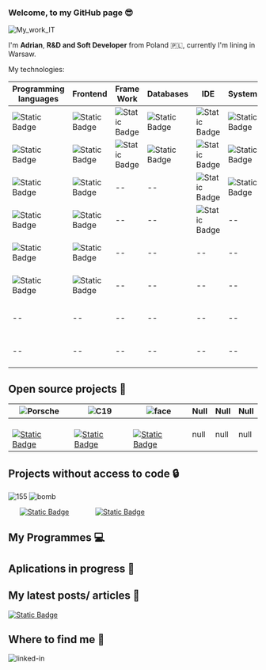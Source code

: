 ###  Welcome, to my GitHub page :sunglasses:
![My_work_IT](https://github.com/AdrianSzklarski/AdrianSzklarski/assets/87096333/a566caf1-d32b-4575-a14d-7458915b56db)

I'm **Adrian**, **R&D and Soft Developer** from Poland :poland:, currently I'm lining in Warsaw.

My technologies:
<br>
        

| Programming languages 	| Frontend 	| Frame Work 	| Databases 	| IDE 	| System 	| Others 	| 
|-----------------------	|----------	|------------	|-----------	|-----	|--------	|--------	|
| ![Static Badge](https://img.shields.io/badge/Python_3.10_(_up)-14354C?style=for-the-badge&logo=python&logoColor=white)                  	| ![Static Badge](https://img.shields.io/badge/HTML_5-E34F26?style=for-the-badge&logo=html5&logoColor=white)      	| ![Static Badge](https://img.shields.io/badge/Django-092E20?style=for-the-badge&logo=django&logoColor=white)        	| ![Static Badge](https://img.shields.io/badge/PostgreSQL&pgAdmin_4-316192?style=for-the-badge&logo=postgresql&logoColor=white)       	| ![Static Badge](https://img.shields.io/badge/PyCharm-000000.svg?&style=for-the-badge&logo=PyCharm&logoColor=white)	| ![Static Badge](https://img.shields.io/badge/Windows-0078D6?style=for-the-badge&logo=windows&logoColor=white)    	| ![Static Badge](https://img.shields.io/badge/Heroku-430098?style=for-the-badge&logo=heroku&logoColor=white)     	| 
| ![Static Badge](https://img.shields.io/badge/JavaScript_-F7DF1E?style=for-the-badge&logo=javascript&logoColor=black)                   	| ![Static Badge](https://img.shields.io/badge/CSS_3.-1572B6?style=for-the-badge&logo=css3&logoColor=white)       	| ![Static Badge](https://img.shields.io/badge/Flask-000000?style=for-the-badge&logo=flask&logoColor=white)        	| ![Static Badge](https://img.shields.io/badge/SQLite_DataB.-07405E?style=for-the-badge&logo=sqlite&logoColor=white)       	| ![Static Badge](	https://img.shields.io/badge/WebStorm-000000?style=for-the-badge&logo=WebStorm&logoColor=white) 	| ![Static Badge](https://img.shields.io/badge/Linux-FCC624?style=for-the-badge&logo=linux&logoColor=black)    	| ![Static Badge](https://img.shields.io/badge/Agile/Scrum-blue?style=for-the-badge&logo=agile&logoColor=white)     	| 
| ![Static Badge](https://img.shields.io/badge/C_language-00599C?style=for-the-badge&logo=c&logoColor=white)                   	| ![Static Badge](https://img.shields.io/badge/Sass-CC6699?style=for-the-badge&logo=sass&logoColor=white)      	| --        	| --       	| ![Static Badge](https://img.shields.io/badge/VSC-0078D4?style=for-the-badge&logo=visual%20studio%20code&logoColor=white) 	| ![Static Badge](https://img.shields.io/badge/Ubuntu-E95420?style=for-the-badge&logo=ubuntu&logoColor=white)    	| ![Static Badge](https://img.shields.io/badge/Prince2Foundation-563D7C?style=for-the-badge&logo=prince&logoColor=white)    	| 
| ![Static Badge](https://img.shields.io/badge/C%2B%2B_langu.-00599C?style=for-the-badge&logo=c%2B%2B&logoColor=white)                    	| ![Static Badge](https://img.shields.io/badge/React-20232A?style=for-the-badge&logo=react&logoColor=61DAFB)     	| --        	| --     	| ![Static Badge](https://img.shields.io/badge/Jupyter%20-orange?style=for-the-badge&logo=Jupyter%20ide&logoColor=white) 	| --    	| ![Static Badge](https://img.shields.io/badge/Git_Hub-100000?style=for-the-badge&logo=github&logoColor=white)       	|  	|
| ![Static Badge](https://img.shields.io/badge/-Matlab_/_Simulink-FFA116?style=for-the-badge&logo=Simulink&logoColor=black)                    	| ![Static Badge](https://img.shields.io/badge/Redux-593D88?style=for-the-badge&logo=redux&logoColor=white)       	| --        	| --       	| -- 	| --    	| ![Static Badge](https://img.shields.io/badge/Docker-blue?style=for-the-badge&logo=Docker&logoColor=white)     	|  	|
| ![Static Badge](https://img.shields.io/badge/Fortran_Lahey_95-543DE0?style=for-the-badge&logo=Fortran&logoColor=white)                   	| ![Static Badge](https://img.shields.io/badge/Bootstrap-563D7C?style=for-the-badge&logo=bootstrap&logoColor=white)      	| --        	| --       	| -- 	| --    	| ![Static Badge](https://img.shields.io/badge/Jira_Software-0052CC?style=for-the-badge&logo=Jira&logoColor=white)     	| 	|
| --                   	| --      	| --        	| --       	| -- 	| --   	| ![Static Badge](https://img.shields.io/badge/API_Interface-lightblue?style=for-the-badge&logo=api&logoColor=white)                 	|  	|
| --                   	| --      	| --        	| --       	| -- 	| --   	| ![Static Badge](https://img.shields.io/badge/testing%20library-323330?style=for-the-badge&logo=testing-library&logoColor=red)     	| 



## Open source projects :door:
| ![Porsche](https://github.com/AdrianSzklarski/AdrianSzklarski/assets/87096333/1dd640c4-6d64-4e26-ad53-270fd9dda38d) | ![C19](https://github.com/AdrianSzklarski/AdrianSzklarski/assets/87096333/08aaca09-1454-4157-a825-781a1529e8a3)  |![face](https://github.com/AdrianSzklarski/AdrianSzklarski/assets/87096333/82f677c4-69ad-47c4-9f89-b6d7513c0a6d) | Null | Null | Null |
|------|------|------|------|------|------|
| &ensp;&thinsp;&ensp;&thinsp; [![Static Badge](https://img.shields.io/badge/%20%20MyProject%20%20-%20%20C19?label=Porsche&labelColor=blue&color=yellow)](https://github.com/AdrianSzklarski/Finished.PROJECT__Prosche_OLX_scrapping)  |&ensp;&thinsp;&ensp;&thinsp; [![Static Badge](https://img.shields.io/badge/MyProject-C19?label=Covid19&labelColor=blue&color=yellow)](https://github.com/AdrianSzklarski/Finished.PROJECT_Covid19) |&ensp;&thinsp;&ensp;&thinsp; [![Static Badge](https://img.shields.io/badge/MyProject%20-%20Face?label=FaceDET&labelColor=blue&color=yellow)](https://github.com/AdrianSzklarski/Finished.PROJECT_Face_Detection_AL) | null | null | null |

## Projects without access to code :lock: 
![155](https://github.com/AdrianSzklarski/AdrianSzklarski/assets/87096333/d7cd064e-a4fd-4000-b157-87b13ee84a6d) ![bomb](https://github.com/AdrianSzklarski/AdrianSzklarski/assets/87096333/df55f243-c4c0-49aa-a2a3-d006731e4056)

&ensp;&thinsp;&ensp;&thinsp; [![Static Badge](https://img.shields.io/badge/Matlab%20-%20155mm?label=Missile&labelColor=blue&color=yellow)](https://journals.pan.pl/dlibra/publication/131682/edition/115014/content/impact-point-prediction-guidance-parametric-study-for-155-mm-rocket-assisted-artillery-projectile-with-lateral-thrusters-szklarski-adrian-glebocki-robert-jacewicz-mariusz?language=en) &ensp;&thinsp;&ensp;&thinsp;&ensp;&thinsp;&ensp;&ensp;&thinsp; [![Static Badge](https://img.shields.io/badge/Matlab%20-%20155mm?label=BombUAV&labelColor=blue&color=yellow)](https://journals.pan.pl/dlibra/publication/124488/edition/108630/content/archive-of-mechanical-engineering-2018-vol-65-no-3-miniature-bomb-concept-for-unmanned-aerial-vehicles-jacewicz-mariusz-glebocki-robert-szklarski-adrian?language=en)


## My Programmes :computer:

## Aplications in progress :construction_worker:

## My latest posts/ articles :book:
[![Static Badge](https://img.shields.io/badge/LinkedIn-C19?label=Covid19&labelColor=blue&color=green)](https://www.linkedin.com/feed/update/urn:li:activity:7042346473455288321/) 

## Where to find me :raising_hand:
[<img align="left" alt="linked-in" src="https://img.shields.io/badge/linkedin-%230077B5.svg?&style=for-the-badge&logo=linkedin&logoColor=white" />](https://www.linkedin.com/in/szklarskiadrian/)

